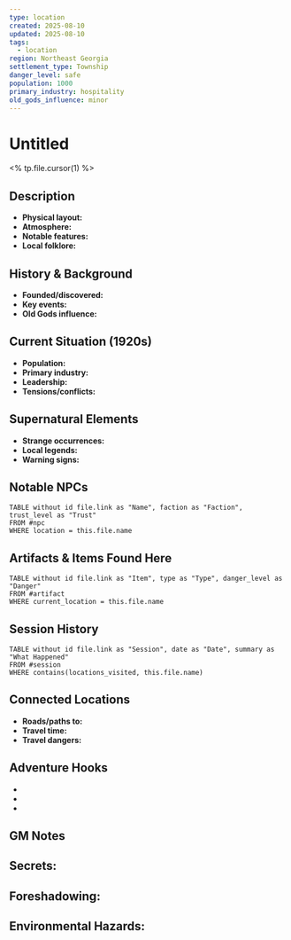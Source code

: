 ```yaml
---
type: location
created: 2025-08-10
updated: 2025-08-10
tags:
  - location
region: Northeast Georgia
settlement_type: Township
danger_level: safe
population: 1000
primary_industry: hospitality
old_gods_influence: minor
---
```


# Untitled

<% tp.file.cursor(1) %>

## Description
- **Physical layout:** 
- **Atmosphere:** 
- **Notable features:** 
- **Local folklore:** 

## History & Background
- **Founded/discovered:** 
- **Key events:** 
- **Old Gods influence:** 

## Current Situation (1920s)
- **Population:** 
- **Primary industry:** 
- **Leadership:** 
- **Tensions/conflicts:** 

## Supernatural Elements
- **Strange occurrences:** 
- **Local legends:** 
- **Warning signs:** 

## Notable NPCs
```dataview
TABLE without id file.link as "Name", faction as "Faction", trust_level as "Trust"
FROM #npc
WHERE location = this.file.name
```

## Artifacts & Items Found Here
```dataview
TABLE without id file.link as "Item", type as "Type", danger_level as "Danger"
FROM #artifact
WHERE current_location = this.file.name
```

## Session History
```dataview
TABLE without id file.link as "Session", date as "Date", summary as "What Happened"
FROM #session
WHERE contains(locations_visited, this.file.name)
```

## Connected Locations
- **Roads/paths to:** 
- **Travel time:** 
- **Travel dangers:** 

## Adventure Hooks
- 
- 
- 

## GM Notes
**Secrets:**
- 

**Foreshadowing:**
- 

**Environmental Hazards:**
- 
